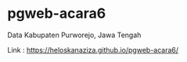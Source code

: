# pgweb-acara6
Data Kabupaten Purworejo, Jawa Tengah

Link : https://heloskanaziza.github.io/pgweb-acara6/